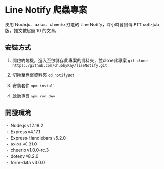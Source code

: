 # Line Notify 爬蟲專案 
使用 Node.js、axios、cheerio 打造的 Line Notify，每小時會回傳 PTT soft-job 版，推文數超過 10 的文章。

## 安裝方式 
1. 開啟終端機，進入至欲儲存此專案的資料夾，並clone此專案
`git clone https://github.com/ChubbyKay/lineNotify.git`

2. 切換至專案資料夾
`cd notifyBot`

3. 安裝套件
`npm install`

4. 啟動專案
`npm run dev`

## 開發環境
・ Node.js v12.18.2<br>
・ Express v4.17.1<br>
・ Express-Handlebars v5.2.0<br>
・ axios v0.21.0<br>
・ cheerio v1.0.0-rc.3<br>
・ dotenv v8.2.0<br>
・ form-data v3.0.0<br>
